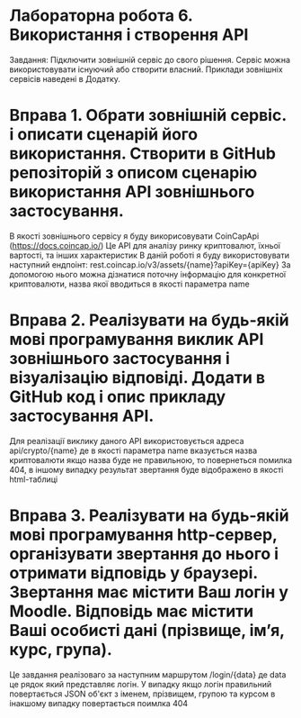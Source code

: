 # Лабораторна робота 6. Використання і створення API
Завдання: Підключити зовнішній сервіс до свого рішення. Сервіс можна використовувати існуючий або створити власний. Приклади зовнішніх сервісів наведені в Додатку.

# Вправа 1. Обрати зовнішній сервіс. і описати сценарій його використання. Створити в GitHub репозіторій з описом сценарію використання API зовнішнього застосування.
В якості зовнішнього сервісу я буду викорисовувати CoinCapApi (https://docs.coincap.io/) Це API для аналізу ринку криптовалют, їхньої вартості, та інших характеристик В даній роботі я буду використовувати наступний ендпоінт: rest.coincap.io/v3/assets/{name}?apiKey={apiKey} За допомогою нього можна дізнатися поточну інформацію для конкретної криптовалюти, назва якої вводиться в якості параметра name

# Вправа 2. Реалізувати на будь-якій мові програмування виклик API зовнішнього застосування і візуалізацію відповіді. Додати в GitHub код і опис прикладу застосування API.

Для реалізації виклику даного API використовується адреса api/crypto/{name} де в якості параметра name вказується назва криптовалюти якщо назва буде не правильною, то повернеться помилка 404, в іншому випадку результат звертання буде відображено в якості html-таблиці


# Вправа 3. Реалізувати на будь-якій мові програмування http-сервер, організувати звертання до нього і отримати відповідь у браузері. Звертання має містити Ваш логін у Moodle. Відповідь має містити Ваші особисті дані (прізвище, ім’я, курс, група).

Це завдання реалізоваго за наступним маршрутом /login/{data} де data це рядок який представляє логін. У випадку якщо логін правильний повертається JSON об'єкт з іменем, прізвищем, групою та курсом в інакшому випадку повертається поимлка 404
